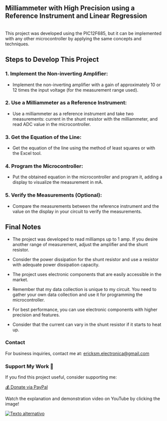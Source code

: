 ## Milliammeter with High Precision using a Reference Instrument and Linear Regression
<br>
This project was developed using the PIC12F685, but it can be implemented with any other microcontroller by applying the same concepts and techniques.

## Steps to Develop This Project

### 1. Implement the Non-inverting Amplifier:

- Implement the non-inverting amplifier with a gain of approximately 10 or 12 times the input voltage (for the measurement range used).

### 2. Use a Milliammeter as a Reference Instrument:

- Use a milliammeter as a reference instrument and take two measurements: current in the shunt resistor with the milliammeter, and read ADC value in the microcontroller.

### 3. Get the Equation of the Line:

- Get the equation of the line using the method of least squares or with the Excel tool.

### 4. Program the Microcontroller:

- Put the obtained equation in the microcontroller and program it, adding a display to visualize the measurement in mA.

### 5. Verify the Measurements (Optional):

- Compare the measurements between the reference instrument and the value on the display in your circuit to verify the measurements.


## Final Notes

- The project was developed to read milliamps up to 1 amp. If you desire another range of measurement, adjust the amplifier and the shunt resistor.

- Consider the power dissipation for the shunt resistor and use a resistor with adequate power dissipation capacity.

- The project uses electronic components that are easily accessible in the market.

- Remember that my data collection is unique to my circuit. You need to gather your own data collection and use it for programming the microcontroller.

- For best performance, you can use electronic components with higher precision and features.

- Consider that the current can vary in the shunt resistor if it starts to heat up.

### Contact
For business inquiries, contact me at: 
ericksm.electronica@gmail.com

### Support My Work 💖
If you find this project useful, consider supporting me:

[💰 Donate via PayPal](https://paypal.me/LaElectronicaAplicad)   

Watch the explanation and demonstration video on YouTube by clicking the image!  

[![Texto alternativo](https://img.youtube.com/vi/xf6562S__Sg/maxresdefault.jpg)](https://www.youtube.com/watch?v=xf6562S__Sg)

